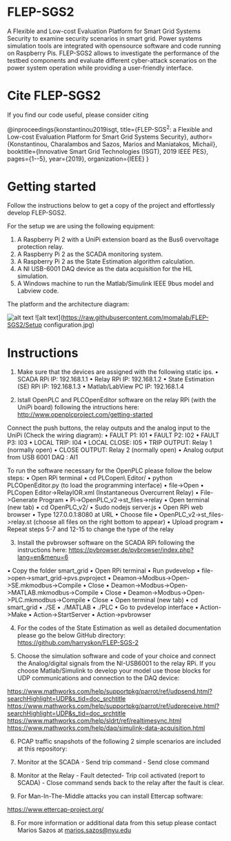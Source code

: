 # FLEP-SGS2
A Flexible and Low-cost Evaluation Platform for Smart Grid Systems Security to examine security scenarios in smart
grid. Power systems simulation tools are integrated with opensource software and code running on Raspberry Pis. FLEP-SGS2
allows to investigate the performance of the testbed components and evaluate different cyber-attack scenarios on the power system
operation while providing a user-friendly interface.

# Cite FLEP-SGS2

If you find our code useful, please consider citing

@inproceedings{konstantinou2019isgt,
    title={FLEP-SGS$^2$: a Flexible and Low-cost Evaluation Platform for Smart Grid Systems Security},
    author={Konstantinou, Charalambos and Sazos, Marios and Maniatakos, Michail},
    booktitle={Innovative Smart Grid Technologies (ISGT), 2019 IEEE PES},
    pages={1--5},
    year={2019},
    organization={IEEE}
}

# Getting started
Follow the instructions below to get a copy of the project and effortlessly develop FLEP-SGS2.

For the setup we are using the following equipment:
1.	A Raspberry Pi 2 with a UniPi extension board as the Bus6 overvoltage protection relay. 
2.	A Raspberry Pi 2 as the SCADA monitoring system. 
3.	A Raspberry Pi 2 as the State Estimation algorithm calculation. 
4.	A NI USB-6001 DAQ device as the data acquisition for the HIL simulation.
5.  A Windows machine to run the Matlab/Simulink IEEE 9bus model and Labview code.

The platform and the architecture diagram:

![alt text](https://raw.githubusercontent.com/momalab/FLEP-SGS2/Setup.jpg)
![alt text](https://raw.githubusercontent.com/momalab/FLEP-SGS2/Setup configuration.jpg)

# Instructions

1. Make sure that the devices are assigned with the following static ips.
•	SCADA RPi IP: 192.168.1.1
•	Relay RPi IP: 192.168.1.2
•	State Estimation (SE) RPi IP: 192.168.1.3
•	Matlab/LabView PC IP: 192.168.1.4

2. Istall OpenPLC and PLCOpenEditor software on the relay RPi (with the UniPi board) following the intructions here: http://www.openplcproject.com/getting-started

Connect the push buttons, the relay outputs and the analog input to the UniPi (Check the wiring diagram):
•	FAULT P1: I01
•	FAULT P2: I02
•	FAULT P3: I03
•	LOCAL TRIP: I04
•	LOCAL CLOSE: I05
•	TRIP OUTPUT: Relay 1 (normally open)
•	CLOSE OUTPUT: Relay 2 (normally open)
•	Analog output from USB 6001 DAQ : AI1

To run the software necessary for the OpenPLC please follow the below steps:
•	Open RPi terminal
•	cd PLCopen\ Editor/
•	python PLCOpenEditor.py (to load the programming interface)
•	file->Open
•	PLCopen Editor->RelayIOR.xml (Instantaneous Overcurrent Relay)
•	File->Generate Program
•	Pi->OpenPLC_v2->st_files->relay
•	Open terminal (new tab)
•	cd OpenPLC_v2/
•	Sudo nodejs server.js
•	Open RPi web browser
•	Type 127.0.0.1:8080 at URL
•	Choose file
•	OpenPLC_v2->st_files->relay.st (choose all files on the right bottom to appear)
•	Upload program
•	Repeat steps 5-7 and 12-15 to change the type of the relay

3. Install the pvbrowser software on the SCADA RPi following the instructions here:
https://pvbrowser.de/pvbrowser/index.php?lang=en&menu=6

•   Copy the folder smart_grid
• 	Open RPi terminal
•	Run pvdevelop
•	file->open->smart_grid->pvs.pvproject
•	Deamon->Modbus->Open->SE.mkmodbus->Compile
•	Close
•	Deamon->Modbus->Open->MATLAB.mkmodbus->Compile
•	Close
•	Deamon->Modbus->Open->PLC.mkmodbus->Compile
•	Close
•	Open terminal (new tab)
•	cd smart_grid
•	./SE
•	./MATLAB
•	./PLC
•	Go to pvdevelop interface
•	Action->Make
•	Action->StartServer
•	Action->pvbrowser

4. For the codes of the State Estimation as well as detailed documentation please go the below GitHub directory:
https://github.com/harryskon/FLEP-SGS-2

5. Choose the simulation software and code of your choice and connect the Analog/digital signals from the NI-USB6001 to the relay RPi. If you choose Matlab/Simulink to develop your model use those blocks for UDP communications and connection to the DAQ device: 

https://www.mathworks.com/help/supportpkg/parrot/ref/udpsend.html?searchHighlight=UDP&s_tid=doc_srchtitle
https://www.mathworks.com/help/supportpkg/parrot/ref/udpreceive.html?searchHighlight=UDP&s_tid=doc_srchtitle
https://www.mathworks.com/help/sldrt/ref/realtimesync.html
https://www.mathworks.com/help/daq/simulink-data-acquisition.html

6. PCAP traffic snapshots of the following 2 simple scenarios are included at this repository:

  1. Monitor at the SCADA - Send trip command - Send close command
  2. Monitor at the Relay - Fault detected- Trip coil activated (report to SCADA) - Close command sends back to the relay after the fault is clear.

7. For Man-In-The-Middle attacks you can install Ettercap software:

https://www.ettercap-project.org/

8. For more information or additional data from this setup please contact Marios Sazos at marios.sazos@nyu.edu








